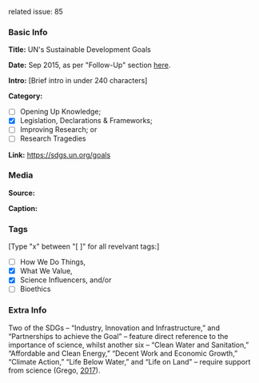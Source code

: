 related issue: 85
### Basic Info

**Title:**
UN's Sustainable Development Goals

**Date:**
Sep 2015, as per "Follow-Up" section [here](https://sdgs.un.org/2030agenda).

**Intro:**
[Brief intro in under 240 characters]

**Category:** 

- [ ] Opening Up Knowledge;
- [x] Legislation, Declarations & Frameworks;
- [ ] Improving Research; or
- [ ] Research Tragedies

**Link:**
https://sdgs.un.org/goals

### Media

**Source:** 

**Caption:** 

### Tags

[Type "x" between "[ ]" for all revelvant tags:]

- [ ] How We Do Things, 
- [x] What We Value, 
- [x] Science Influencers, and/or 
- [ ] Bioethics

### Extra Info

Two of the SDGs – “Industry, Innovation and Infrastructure,” and “Partnerships to achieve the Goal” – feature direct reference to the importance of science, whilst another six – “Clean Water and Sanitation,” “Affordable and Clean Energy,” “Decent Work and Economic Growth,” “Climate Action,” “Life Below Water,” and “Life on Land” – require support from science (Grego, [2017](https://www.ingsa.org/wp-content/uploads/2017/11/Science-and-the-SDGs-_UNESCO_November-2017-Final.pdf)).
